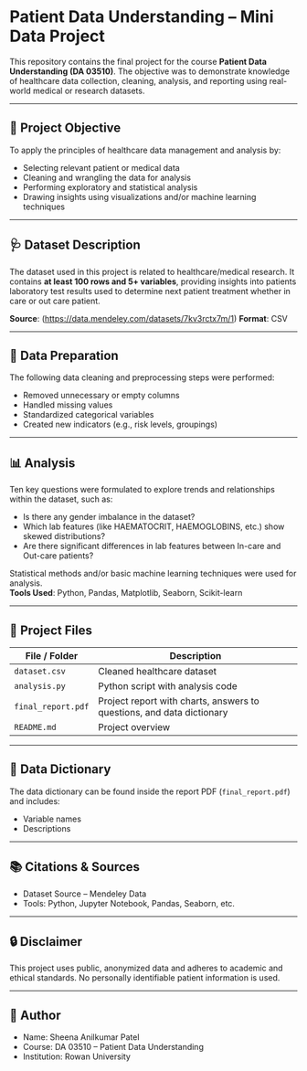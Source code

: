 # Patient Data Understanding – Mini Data Project

This repository contains the final project for the course **Patient Data Understanding (DA 03510)**. The objective was to demonstrate knowledge of healthcare data collection, cleaning, analysis, and reporting using real-world medical or research datasets.

---

## 📌 Project Objective

To apply the principles of healthcare data management and analysis by:
- Selecting relevant patient or medical data
- Cleaning and wrangling the data for analysis
- Performing exploratory and statistical analysis
- Drawing insights using visualizations and/or machine learning techniques

---

## 🩺 Dataset Description

The dataset used in this project is related to healthcare/medical research. It contains **at least 100 rows and 5+ variables**, providing insights into patients laboratory test results used to determine next patient treatment whether in care or out care patient.

**Source**: (https://data.mendeley.com/datasets/7kv3rctx7m/1) 
**Format**: CSV

---

## 🧼 Data Preparation

The following data cleaning and preprocessing steps were performed:
- Removed unnecessary or empty columns
- Handled missing values
- Standardized categorical variables
- Created new indicators (e.g., risk levels, groupings)

---

## 📊 Analysis

Ten key questions were formulated to explore trends and relationships within the dataset, such as:

- Is there any gender imbalance in the dataset? 
- Which lab features (like HAEMATOCRIT, HAEMOGLOBINS, etc.) show skewed distributions? 
- Are there significant differences in lab features between In-care and Out-care patients? 

Statistical methods and/or basic machine learning techniques were used for analysis.  
**Tools Used**: Python, Pandas, Matplotlib, Seaborn, Scikit-learn

---

## 📄 Project Files

| File / Folder      | Description |
|--------------------|-------------|
| `dataset.csv` | Cleaned healthcare dataset |
| `analysis.py` | Python script with analysis code |
| `final_report.pdf` | Project report with charts, answers to questions, and data dictionary |
| `README.md`        | Project overview |

---

## 📘 Data Dictionary

The data dictionary can be found inside the report PDF (`final_report.pdf`) and includes:
- Variable names
- Descriptions
  

---

## 📚 Citations & Sources

- Dataset Source – Mendeley  Data
- Tools: Python, Jupyter Notebook, Pandas, Seaborn, etc.

---

## 🔒 Disclaimer

This project uses public, anonymized data and adheres to academic and ethical standards. No personally identifiable patient information is used.

---

## 🚀 Author

- Name: Sheena Anilkumar Patel
- Course: DA 03510 – Patient Data Understanding
- Institution: Rowan University

